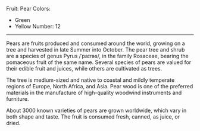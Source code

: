 Fruit: Pear
Colors:
  - Green
  - Yellow
Number: 12
---
Pears are fruits produced and consumed around the world, growing on a tree and harvested in late Summer into October. The pear tree and shrub are a species of genus Pyrus /ˈpaɪrəs/, in the family Rosaceae, bearing the pomaceous fruit of the same name. Several species of pears are valued for their edible fruit and juices, while others are cultivated as trees.

The tree is medium-sized and native to coastal and mildly temperate regions of Europe, North Africa, and Asia. Pear wood is one of the preferred materials in the manufacture of high-quality woodwind instruments and furniture.

About 3000 known varieties of pears are grown worldwide, which vary in both shape and taste. The fruit is consumed fresh, canned, as juice, or dried.